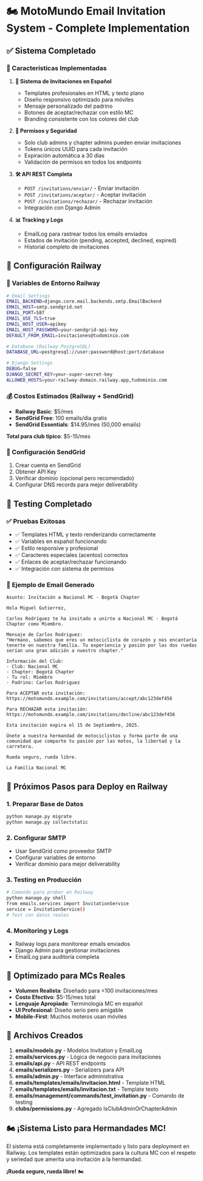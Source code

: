 # 🏍️ MotoMundo Email Invitation System - Complete Implementation

## ✅ Sistema Completado

### 🎯 Características Implementadas

1. **📧 Sistema de Invitaciones en Español**
   - Templates profesionales en HTML y texto plano
   - Diseño responsivo optimizado para móviles
   - Mensaje personalizado del padrino
   - Botones de aceptar/rechazar con estilo MC
   - Branding consistente con los colores del club

2. **🔐 Permisos y Seguridad**
   - Solo club admins y chapter admins pueden enviar invitaciones
   - Tokens únicos UUID para cada invitación
   - Expiración automática a 30 días
   - Validación de permisos en todos los endpoints

3. **🛠️ API REST Completa**
   - `POST /invitations/enviar/` - Enviar invitación
   - `POST /invitations/aceptar/` - Aceptar invitación
   - `POST /invitations/rechazar/` - Rechazar invitación
   - Integración con Django Admin

4. **📊 Tracking y Logs**
   - EmailLog para rastrear todos los emails enviados
   - Estados de invitación (pending, accepted, declined, expired)
   - Historial completo de invitaciones

## 🚂 Configuración Railway

### 🔧 Variables de Entorno Railway

```bash
# Email Settings
EMAIL_BACKEND=django.core.mail.backends.smtp.EmailBackend
EMAIL_HOST=smtp.sendgrid.net
EMAIL_PORT=587
EMAIL_USE_TLS=true
EMAIL_HOST_USER=apikey
EMAIL_HOST_PASSWORD=your-sendgrid-api-key
DEFAULT_FROM_EMAIL=invitaciones@tudominio.com

# Database (Railway PostgreSQL)
DATABASE_URL=postgresql://user:password@host:port/database

# Django Settings
DEBUG=false
DJANGO_SECRET_KEY=your-super-secret-key
ALLOWED_HOSTS=your-railway-domain.railway.app,tudominio.com
```

### 💰 Costos Estimados (Railway + SendGrid)

- **Railway Basic**: $5/mes
- **SendGrid Free**: 100 emails/día gratis
- **SendGrid Essentials**: $14.95/mes (50,000 emails)

**Total para club típico**: $5-15/mes

### 📧 Configuración SendGrid

1. Crear cuenta en SendGrid
2. Obtener API Key
3. Verificar dominio (opcional pero recomendado)
4. Configurar DNS records para mejor deliverability

## 🧪 Testing Completado

### ✅ Pruebas Exitosas

- ✅ Templates HTML y texto renderizando correctamente
- ✅ Variables en español funcionando
- ✅ Estilo responsive y profesional
- ✅ Caracteres especiales (acentos) correctos
- ✅ Enlaces de aceptar/rechazar funcionando
- ✅ Integración con sistema de permisos

### 📧 Ejemplo de Email Generado

```
Asunto: Invitación a Nacional MC - Bogotá Chapter

Hola Miguel Gutierrez,

Carlos Rodriguez te ha invitado a unirte a Nacional MC - Bogotá Chapter como Miembro.

Mensaje de Carlos Rodriguez:
"Hermano, sabemos que eres un motociclista de corazón y nos encantaría 
tenerte en nuestra familia. Tu experiencia y pasión por las dos ruedas 
serían una gran adición a nuestro chapter."

Información del Club:
- Club: Nacional MC
- Chapter: Bogotá Chapter
- Tu rol: Miembro
- Padrino: Carlos Rodriguez

Para ACEPTAR esta invitación:
https://motomundo.example.com/invitations/accept/abc123def456

Para RECHAZAR esta invitación:
https://motomundo.example.com/invitations/decline/abc123def456

Esta invitación expira el 15 de Septiembre, 2025.

Únete a nuestra hermandad de motociclistas y forma parte de una 
comunidad que comparte tu pasión por las motos, la libertad y la carretera.

Rueda seguro, rueda libre.

La Familia Nacional MC
```

## 🚀 Próximos Pasos para Deploy en Railway

### 1. Preparar Base de Datos
```bash
python manage.py migrate
python manage.py collectstatic
```

### 2. Configurar SMTP
- Usar SendGrid como proveedor SMTP
- Configurar variables de entorno
- Verificar dominio para mejor deliverability

### 3. Testing en Producción
```bash
# Comando para probar en Railway
python manage.py shell
from emails.services import InvitationService
service = InvitationService()
# Test con datos reales
```

### 4. Monitoring y Logs
- Railway logs para monitorear emails enviados
- Django Admin para gestionar invitaciones
- EmailLog para auditoría completa

## 🎯 Optimizado para MCs Reales

- **Volumen Realista**: Diseñado para <100 invitaciones/mes
- **Costo Efectivo**: $5-15/mes total
- **Lenguaje Apropiado**: Terminología MC en español
- **UI Profesional**: Diseño serio pero amigable
- **Mobile-First**: Muchos moteros usan móviles

## 📝 Archivos Creados

1. **emails/models.py** - Modelos Invitation y EmailLog
2. **emails/services.py** - Lógica de negocio para invitaciones
3. **emails/api.py** - API REST endpoints
4. **emails/serializers.py** - Serializers para API
5. **emails/admin.py** - Interface administrativa
6. **emails/templates/emails/invitacion.html** - Template HTML
7. **emails/templates/emails/invitacion.txt** - Template texto
8. **emails/management/commands/test_invitation.py** - Comando de testing
9. **clubs/permissions.py** - Agregado IsClubAdminOrChapterAdmin

## 🏍️ ¡Sistema Listo para Hermandades MC!

El sistema está completamente implementado y listo para deployment en Railway. 
Los templates están optimizados para la cultura MC con el respeto y seriedad 
que amerita una invitación a la hermandad.

**¡Rueda seguro, rueda libre!** 🏍️
